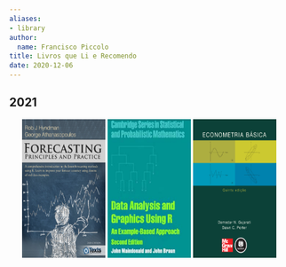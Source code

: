 ```yaml
---
aliases:
- library
author:
  name: Francisco Piccolo
title: Livros que Li e Recomendo
date: 2020-12-06
---
```


## 2021


<p align="center">
  <img src="./library_images/forecasting_principles_and_practices.png" style="width: 150px; height: 250px; float" />
  <img src="./library_images/data_analysis_and_graphics_using_R.png" style="width: 150px; height: 250px; float" />
  <img src="./library_images/basic_econometrics_gujarati.png" style="width: 150px; height: 250px; float" />
</p>


